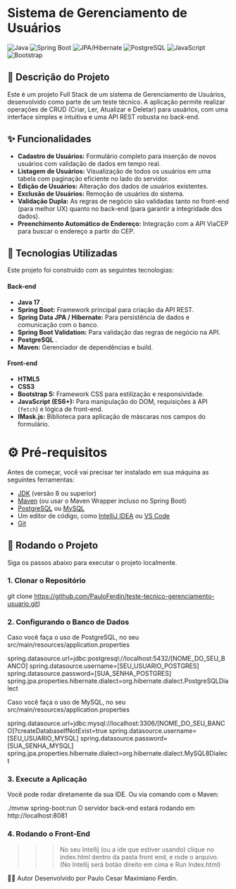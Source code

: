 # Sistema de Gerenciamento de Usuários

![Java](https://img.shields.io/badge/Java-8%2B-blue)
![Spring Boot](https://img.shields.io/badge/Spring_Boot-2.x-brightgreen)
![JPA/Hibernate](https://img.shields.io/badge/JPA-Hibernate-orange)
![PostgreSQL](https://img.shields.io/badge/PostgreSQL-13-blue)
![JavaScript](https://img.shields.io/badge/JavaScript-ES6%2B-yellow)
![Bootstrap](https://img.shields.io/badge/Bootstrap-5-purple)

## 📝 Descrição do Projeto

Este é um projeto Full Stack de um sistema de Gerenciamento de Usuários, desenvolvido como parte de um teste técnico. 
A aplicação permite realizar operações de CRUD (Criar, Ler, Atualizar e Deletar) para usuários, 
com uma interface simples e intuitiva e uma API REST robusta no back-end.

## ✨ Funcionalidades

- **Cadastro de Usuários:** Formulário completo para inserção de novos usuários com validação de dados em tempo real.
- **Listagem de Usuários:** Visualização de todos os usuários em uma tabela com paginação eficiente no lado do servidor.
- **Edição de Usuários:** Alteração dos dados de usuários existentes.
- **Exclusão de Usuários:** Remoção de usuários do sistema.
- **Validação Dupla:** As regras de negócio são validadas tanto no front-end (para melhor UX) quanto no back-end (para garantir a integridade dos dados).
- **Preenchimento Automático de Endereço:** Integração com a API ViaCEP para buscar o endereço a partir do CEP.

## 🚀 Tecnologias Utilizadas

Este projeto foi construído com as seguintes tecnologias:

#### **Back-end**
- **Java 17** .
- **Spring Boot:** Framework principal para criação da API REST.
- **Spring Data JPA / Hibernate:** Para persistência de dados e comunicação com o banco.
- **Spring Boot Validation:** Para validação das regras de negócio na API.
- **PostgreSQL** .
- **Maven:** Gerenciador de dependências e build.

#### **Front-end**
- **HTML5**
- **CSS3**
- **Bootstrap 5:** Framework CSS para estilização e responsividade.
- **JavaScript (ES6+):** Para manipulação do DOM, requisições à API (`fetch`) e lógica de front-end.
- **IMask.js:** Biblioteca para aplicação de máscaras nos campos do formulário.

# ⚙️ Pré-requisitos

Antes de começar, você vai precisar ter instalado em sua máquina as seguintes ferramentas:
- [JDK](https://www.oracle.com/java/technologies/javase-jdk11-downloads.html) (versão 8 ou superior)
- [Maven](https://maven.apache.org/download.cgi) (ou usar o Maven Wrapper incluso no Spring Boot)
- [PostgreSQL](https://www.postgresql.org/download/) ou [MySQL](https://dev.mysql.com/downloads/mysql/)
- Um editor de código, como [IntelliJ IDEA](https://www.jetbrains.com/idea/download/) ou [VS Code](https://code.visualstudio.com/)
- [Git](https://git-scm.com/downloads)

## 🏁 Rodando o Projeto

Siga os passos abaixo para executar o projeto localmente.

### 1. Clonar o Repositório

git clone https://github.com/PauloFerdin/teste-tecnico-gerenciamento-usuario.git)

### 2. Configurando o Banco de Dados

Caso você faça o uso de PostgreSQL, no seu src/main/resources/application.properties

spring.datasource.url=jdbc:postgresql://localhost:5432/[NOME_DO_SEU_BANCO]
spring.datasource.username=[SEU_USUARIO_POSTGRES]
spring.datasource.password=[SUA_SENHA_POSTGRES]
spring.jpa.properties.hibernate.dialect=org.hibernate.dialect.PostgreSQLDialect

Caso você faça o uso de MySQL, no seu src/main/resources/application.properties

spring.datasource.url=jdbc:mysql://localhost:3306/[NOME_DO_SEU_BANCO]?createDatabaseIfNotExist=true
spring.datasource.username=[SEU_USUARIO_MYSQL]
spring.datasource.password=[SUA_SENHA_MYSQL]
spring.jpa.properties.hibernate.dialect=org.hibernate.dialect.MySQL8Dialect

### 3. Execute a Aplicação

Você pode rodar diretamente da sua IDE. Ou via comando com o Maven: 

./mvnw spring-boot:run 
O servidor back-end estará rodando em http://localhost:8081

### 4. Rodando o Front-End

>>> No seu Intellij (ou a ide que estiver usando) clique no index.html dentro da pasta front end, e rode o arquivo. 
>>> (No Intellij será botão direito em cima e Run Index.html)

👨‍💻 Autor
Desenvolvido por Paulo Cesar Maximiano Ferdin.
